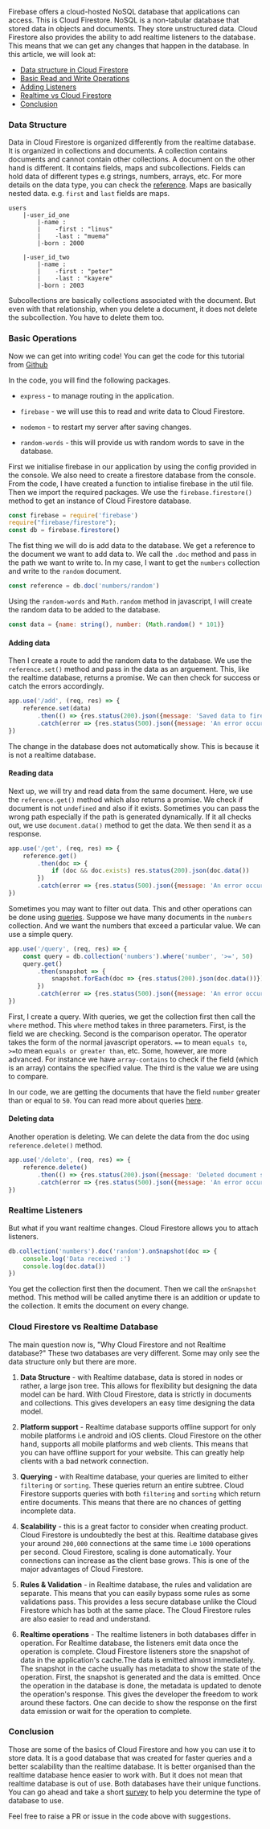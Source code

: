 Firebase offers a cloud-hosted NoSQL database that applications can access. This is Cloud Firestore. NoSQL is a non-tabular database that stored data in objects and documents. They store unstructured data. Cloud Firestore also provides the ability to add realtime listeners to the database. This means that we can get any changes that happen in the database. In this article, we will look at:

- [Data structure in Cloud Firestore](#Data-Structure)
- [Basic Read and Write Operations](#Basic-Operations)
- [Adding Listeners](#Realtime-Listeners)
- [Realtime vs Cloud Firestore](#Cloud-Firestore-vs-Realtime-Database)
- [Conclusion](#Conclusion)

### Data Structure
Data in Cloud Firestore is organized differently from the realtime database. It is organized in collections and documents. A collection contains documents and cannot contain other collections. A document on the other hand is different. It contains fields, maps and subcollections. Fields can hold data of different types e.g strings, numbers, arrays, etc. For more details on the data type,  you can check the [reference](https://firebase.google.com/docs/firestore/manage-data/data-types). Maps are basically nested data. e.g. `first` and `last` fields are maps.

```bsh
users
    |-user_id_one
        |-name :
        |    -first : "linus"
        |    -last : "muema"
        |-born : 2000

    |-user_id_two
        |-name :
        |    -first : "peter"
        |    -last : "kayere"
        |-born : 2003
```

Subcollections are basically collections associated with the document. But even with that relationship, when you delete a document, it does not delete the subcollection. You have to delete them too.

### Basic Operations
Now we can get into writing code! You can get the code for this tutorial from [Github](https://github.com/LinusMuema/node-firestore)

In the code, you will find the following packages.

* `express` - to manage routing in the application.

* `firebase` - we will use this to read and write data to Cloud Firestore.

* `nodemon` - to restart my server after saving changes.

* `random-words` - this will provide us with random words to save in the database.

First we initialise firebase in our application by using the config provided in the console. We also need to create a firestore database from the console. From the code, I have created a function to intialise firebase in the util file. Then we import the required packages. We use the `firebase.firestore()` method to get an instance of Cloud Firestore database.

```javascript
const firebase = require('firebase')
require("firebase/firestore");
const db = firebase.firestore()
```

The fist thing we will do is add data to the database. We get a reference to the document we want to add data to. We call the `.doc` method and pass in the path we want to write to. In my case, I want to get the `numbers` collection and write to the `random` document.

```javascript
const reference = db.doc('numbers/random')
```

Using the `random-words` and `Math.random` method in javascript, I will create the random data to be added to the database.

```javascript
const data = {name: string(), number: (Math.random() * 101)}
```

#### Adding data
Then I create a route to add the random data to the database. We use the `reference.set()` method and pass in the data as an arguement. This, like the realtime database, returns a promise. We can then check for success or catch the errors accordingly.

```javascript
app.use('/add', (req, res) => {
    reference.set(data)
        .then(() => {res.status(200).json({message: 'Saved data to firestore'})})
        .catch(error => {res.status(500).json({message: 'An error occurred', error})})
})
```

The change in the database does not automatically show. This is because it is not a realtime database.

#### Reading data
Next up, we will try and read data from the same document. Here, we use the `reference.get()` method which also returns a promise. We check if document is not `undefined` and also if it exists. Sometimes you can pass the wrong path especially if the path is generated dynamically. If it all checks out, we use `document.data()` method to get the data. We then send it as a response.

```javascript
app.use('/get', (req, res) => {
    reference.get()
        .then(doc => {
            if (doc && doc.exists) res.status(200).json(doc.data())
        })
        .catch(error => {res.status(500).json({message: 'An error occurred', error})})
})
```

Sometimes you may want to filter out data. This and other operations can be done using [queries](https://firebase.google.com/docs/firestore/query-data/queries). Suppose we have many documents in the `numbers` collection. And we want the numbers that exceed a particular value. We can use a simple query.

```javascript
app.use('/query', (req, res) => {
    const query = db.collection('numbers').where('number', '>=', 50)
    query.get()
        .then(snapshot => {
            snapshot.forEach(doc => {res.status(200).json(doc.data())})
        })
        .catch(error => {res.status(500).json({message: 'An error occurred', error})})
})
```
First, I create a query. With queries, we get the collection first then call the `where` method. This `where` method takes in three parameters. First, is the field we are checking. Second is the comparison operator. The operator takes the form of the normal javascript operators. `==` to mean `equals to`, `>=`to mean `equals or greater than`, etc. Some, however, are more advanced. For instance we have `array-contains` to check if the field (which is an array) contains the specified value. The third is the value we are using to compare.

In our code, we are getting the documents that have the field `number` greater than or equal to `50`. You can read more about queries [here](https://firebase.google.com/docs/firestore/query-data/queries).

#### Deleting data
Another operation is deleting. We can delete the data from the doc using `reference.delete()` method.

```javascript
app.use('/delete', (req, res) => {
    reference.delete()
        .then(() => {res.status(200).json({message: 'Deleted document successfully'})})
        .catch(error => {res.status(500).json({message: 'An error occurred', error})})
})
```

### Realtime Listeners
But what if you want realtime changes. Cloud Firestore allows you to attach listeners.

```javascript
db.collection('numbers').doc('random').onSnapshot(doc => {
    console.log('Data received :')
    console.log(doc.data())
})
```

You get the collection first then the document. Then we call the `onSnapshot` method. This method will be called anytime there is an addition or update to the collection. It emits the document on every change.

### Cloud Firestore vs Realtime Database
The main question now is, "Why Cloud Firestore and not Realtime database?" These two databases are very different. Some may only see the data structure only but there are more.
1. **Data Structure** - with Realtime database, data is stored in nodes or rather, a large json tree. This allows for flexibility but designing the data model can be hard. With Cloud Firestore, data is strictly in documents and collections. This gives developers an easy time designing the data model.

2. **Platform support** - Realtime database supports offline support for only mobile platforms i.e android and iOS clients. Cloud Firestore on the other hand, supports all mobile platforms and web clients. This means that you can have offline support for your website. This can greatly help clients with a bad network connection.

3. **Querying** - with Realtime database, your queries are limited to either `filtering` or `sorting`. These queries return an entire subtree. Cloud Firestore supports queries with both `filtering` and `sorting` which return entire documents. This means that there are no chances of getting incomplete data.

4. **Scalability** - this is a great factor to consider when creating product. Cloud Firestore is undoubtedly the best at this. Realtime database gives your around `200,000` connections at the same time i.e `1000` operations per second. Cloud Firestore, scaling is done automatically. Your connections can increase as the client base grows. This is one of the major advantages of Cloud Firestore.

5. **Rules & Validation** - in Realtime database, the rules and validation are separate. This means that you can easily bypass some rules as some validations pass. This provides a less secure database unlike the Cloud Firestore which has both at the same place. The Cloud Firestore rules are also easier to read and understand.

6. **Realtime operations** - The realtime listeners in both databases differ in operation. For Realtime database, the listeners emit data once the operation is complete. Cloud Firestore listeners store the snapshot of data in the application's cache.The data is emitted almost immediately. The snapshot in the cache usually has metadata to show  the state of the operation. First, the snapshot is generated and the data is emitted. Once the operation in the database is done, the metadata is updated to denote the operation's response. This gives the developer the freedom to work around these factors. One can decide to show the response on the first data emission or wait for the operation to complete.

### Conclusion
Those are some of the basics of Cloud Firestore and how you can use it to store data. It is a good database that was created for faster queries and a better scalability than the realtime database. It is better organised than the realtime database hence easier to work with. But it does not mean that realtime database is out of use. Both databases have their unique functions. You can go ahead and take a short [survey](https://firebase.google.com/docs/firestore/rtdb-vs-firestore#key_considerations) to help you determine the type of database to use.

Feel free to raise a PR or issue in the code above with suggestions.
